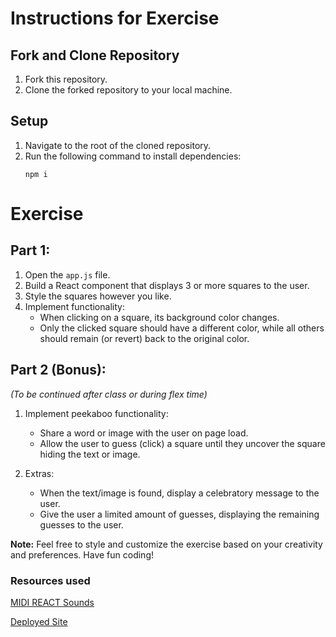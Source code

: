 # Instructions for Exercise

## Fork and Clone Repository
1. Fork this repository.
2. Clone the forked repository to your local machine.

## Setup
1. Navigate to the root of the cloned repository.
2. Run the following command to install dependencies:
   ```
   npm i
   ```

#  Exercise

## Part 1:

1. Open the `app.js` file.
2. Build a React component that displays 3 or more squares to the user.
3. Style the squares however you like.
4. Implement functionality:
   - When clicking on a square, its background color changes.
   - Only the clicked square should have a different color, while all others should remain (or revert) back to the original color.

## Part 2 (Bonus):
*(To be continued after class or during flex time)*

1. Implement peekaboo functionality:
   - Share a word or image with the user on page load.
   - Allow the user to guess (click) a square until they uncover the square hiding the text or image.
   
2. Extras:
   - When the text/image is found, display a celebratory message to the user.
   - Give the user a limited amount of guesses, displaying the remaining guesses to the user.

**Note:** Feel free to style and customize the exercise based on your creativity and preferences. Have fun coding!

### Resources used
[MIDI REACT Sounds](https://github.com/surikov/midi-sounds-react)

[Deployed Site](https://square-dance.netlify.app/)